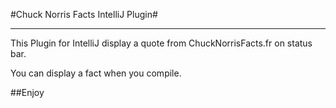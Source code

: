 #Chuck Norris Facts IntelliJ Plugin#


----------
This Plugin for IntelliJ display a quote from ChuckNorrisFacts.fr on status bar.

You can display a fact when you compile.

##Enjoy